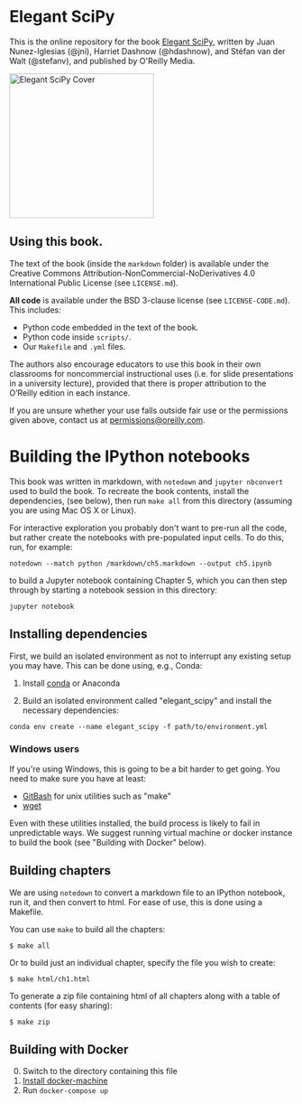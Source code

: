 # Elegant SciPy

This is the online repository for the book
[Elegant SciPy](http://shop.oreilly.com/product/0636920038481.do),
written by Juan Nunez-Iglesias (@jni), Harriet Dashnow (@hdashnow), and Stéfan
van der Walt (@stefanv), and published by O'Reilly Media.

<img src="https://github.com/elegant-scipy/elegant-scipy/blob/master/_images/cover.jpg?raw=true"
 alt="Elegant SciPy Cover" height=256>

## Using this book.

The text of the book (inside the `markdown` folder) is available under the
Creative Commons Attribution-NonCommercial-NoDerivatives 4.0 International
Public License (see `LICENSE.md`).

**All code** is available under the BSD 3-clause license (see
`LICENSE-CODE.md`). This includes:

- Python code embedded in the text of the book.
- Python code inside `scripts/`.
- Our `Makefile` and `.yml` files.

The authors also encourage educators to use this book in their own classrooms
for noncommercial instructional uses (i.e. for slide presentations in a
university lecture), provided that there is proper attribution to the O’Reilly
edition in each instance.

If you are unsure whether your use falls outside fair use or the permissions
given above, contact us at permissions@oreilly.com.

# Building the IPython notebooks

This book was written in markdown, with `notedown` and `jupyter nbconvert` used
to build the book. To recreate the book contents, install the dependencies,
(see below), then run `make all` from this directory (assuming you are using
Mac OS X or Linux).

For interactive exploration you probably don't want to pre-run all the code,
but rather create the notebooks with pre-populated input cells. To do this,
run, for example:

```console
notedown --match python /markdown/ch5.markdown --output ch5.ipynb
```

to build a Jupyter notebook containing Chapter 5, which you can then step
through by starting a notebook session in this directory:

```console
jupyter notebook
```

## Installing dependencies

First, we build an isolated environment as not to interrupt any
existing setup you may have.  This can be done using, e.g., Conda:

1. Install [conda](http://conda.pydata.org/miniconda.html) or Anaconda

2. Build an isolated environment called "elegant_scipy" and install the
   necessary dependencies:

```console
conda env create --name elegant_scipy -f path/to/environment.yml
```

### Windows users

If you're using Windows, this is going to be a bit harder to get
going.  You need to make sure you have at least:

- [GitBash](https://git-scm.com/downloads) for unix utilities such as "make"
- [wget](https://sourceforge.net/projects/gnuwin32/files/wget/)

Even with these utilities installed, the build process is likely to
fail in unpredictable ways.  We suggest running virtual machine or
docker instance to build the book (see "Building with Docker" below).

## Building chapters

We are using `notedown` to convert a markdown file to an IPython
notebook, run it, and then convert to html. For ease of use, this is
done using a Makefile.

You can use `make` to build all the chapters:

```console
$ make all
```

Or to build just an individual chapter, specify the file you wish to create:

```console
$ make html/ch1.html
```

To generate a zip file containing html of all chapters along with a table of contents (for easy sharing):

```console
$ make zip
```

## Building with Docker

0. Switch to the directory containing this file
1. [Install docker-machine](https://docs.docker.com/machine/install-machine/)
2. Run `docker-compose up`
